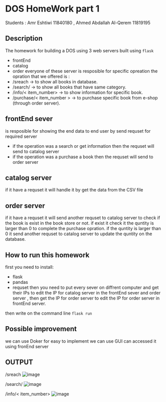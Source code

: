 # DOS HomeWork part 1

Students : Amr Eshtiwi 11840180 , Ahmed Abdallah Al-Qerem 11819195

## Description

The homework for building a DOS using 3 web servers built using `flask`

- frontEnd
- catalog
- order
  everyone of these server is resposible for specific opreation
  the opration that we offered is :
- /sreach -> to show all books in database.
- /search/<category> -> to show all books that have same category.
- /info/< item_number> -> to show information for specific book.
- /purchase/< item_number > -> to purchase specific book from e-shop (through order server).

## frontEnd sever

is resposible for showing the end data to end user by send requset for required server

- if the operation was a search or get information then the requset will send to catalog server
- if the operation was a purchase a book then the requset will send to order server

## catalog server

if it have a requset it will handle it by get the data from the CSV file

## order server

if it have a requset it will send another requset to catalog server to check if the book is exist in the book store or not.
if exist it check it the quntity is larger than 0 to complete the purchase opration.
if the quntity is larger than 0 it send another requset to catalog server to update the quntity on the database.

## How to run this homework

first you need to install:

- flask
- pandas
- requset
  then you need to put every sever on diffrent computer and get their IPs to edit the IP for catalog server in the frontEnd sever and order server , then get the IP for order server to edit the IP for order server in frontEnd server.

then write on the command line `flask run`

## Possible improvement

we can use Doker for easy to implement
we can use GUI can accessed it using fronEnd server

## OUTPUT

/sreach
![image](https://user-images.githubusercontent.com/54311405/180568104-4c353b6c-690a-4966-b1dc-a0671b305934.png)
  
/search/<category>
![image](https://user-images.githubusercontent.com/54311405/180568175-ce879d31-0203-4271-9fb8-4c5f5b97463c.png)

/info/< item_number>
![image](https://user-images.githubusercontent.com/54311405/180568227-b3f5a627-848c-4bc5-8607-85ec152317b2.png)



